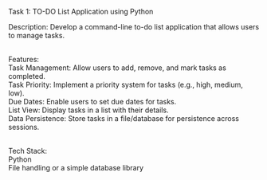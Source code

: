 Task 1: TO-DO List Application using Python<br>

Description: Develop a command-line to-do list application that allows users to manage tasks.<br><br>

Features:<br>
Task Management: Allow users to add, remove, and mark tasks as completed.<br>
Task Priority: Implement a priority system for tasks (e.g., high, medium, low).<br>
Due Dates: Enable users to set due dates for tasks.<br>
List View: Display tasks in a list with their details.<br>
Data Persistence: Store tasks in a file/database for persistence across sessions.<br><br>

Tech Stack:<br>
Python<br>
File handling or a simple database library<br><br>
